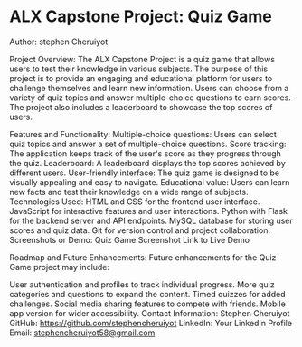 
# ALX Capstone Project: Quiz Game

 Author: stephen Cheruiyot

Project Overview:
The ALX Capstone Project is a quiz game that allows users to test their knowledge in various subjects. The purpose of this project is to provide an engaging and educational platform for users to challenge themselves and learn new information. Users can choose from a variety of quiz topics and answer multiple-choice questions to earn scores. The project also includes a leaderboard to showcase the top scores of users.

Features and Functionality:
Multiple-choice questions: Users can select quiz topics and answer a set of multiple-choice questions.
Score tracking: The application keeps track of the user's score as they progress through the quiz.
Leaderboard: A leaderboard displays the top scores achieved by different users.
User-friendly interface: The quiz game is designed to be visually appealing and easy to navigate.
Educational value: Users can learn new facts and test their knowledge on a wide range of subjects.
Technologies Used:
HTML and CSS for the frontend user interface.
JavaScript for interactive features and user interactions.
Python with Flask for the backend server and API endpoints.
MySQL database for storing user scores and quiz data.
Git for version control and project collaboration.
Screenshots or Demo:
Quiz Game Screenshot
Link to Live Demo

Roadmap and Future Enhancements:
Future enhancements for the Quiz Game project may include:

User authentication and profiles to track individual progress.
More quiz categories and questions to expand the content.
Timed quizzes for added challenges.
Social media sharing features to compete with friends.
Mobile app version for wider accessibility.
Contact Information:
Stephen Cheruiyot
GitHub: https://github.com/stephencheruiyot
LinkedIn: Your LinkedIn Profile
Email: stephencheruiyot58@gmail.com
